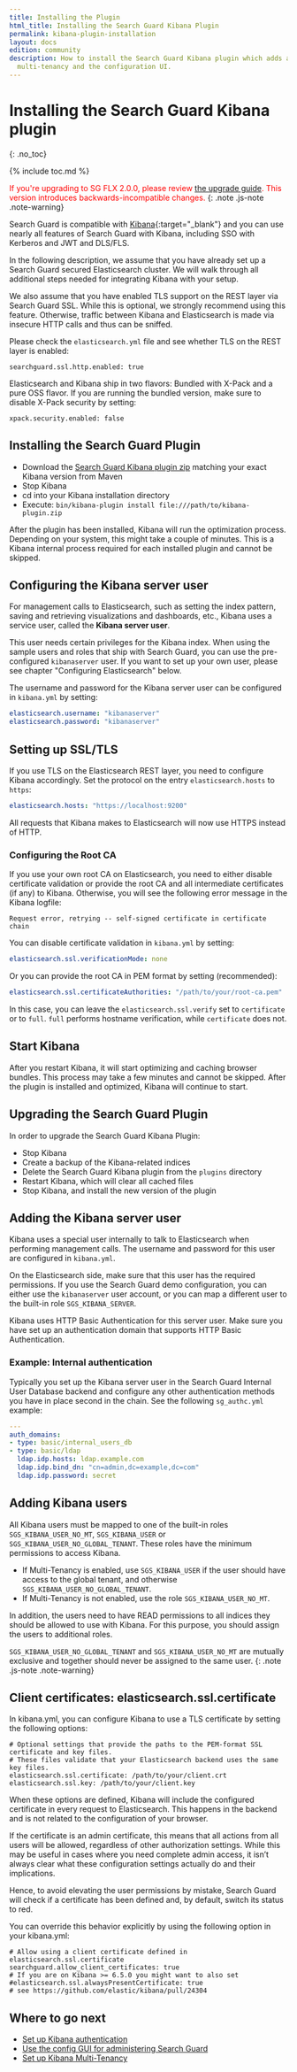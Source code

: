 ```yaml
---
title: Installing the Plugin
html_title: Installing the Search Guard Kibana Plugin
permalink: kibana-plugin-installation
layout: docs
edition: community
description: How to install the Search Guard Kibana plugin which adds authentication,
  multi-tenancy and the configuration UI.
---
```

<!---
Copyright 2022 floragunn GmbH
-->

# Installing the Search Guard Kibana plugin
{: .no_toc}

{% include toc.md %}

<span style="color:red">If you're upgrading to SG FLX 2.0.0, please review [the upgrade guide](../_docs_installation/sg200_upgrade.md).
This version introduces backwards-incompatible changes.</span>
{: .note .js-note .note-warning}

Search Guard is compatible with [Kibana](https://www.elastic.co/products/kibana){:target="_blank"} and you can use nearly all features of Search Guard with Kibana, including SSO with Kerberos and JWT and DLS/FLS.

In the following description, we assume that you have already set up a Search Guard secured Elasticsearch cluster. We will walk through all additional steps needed for integrating Kibana with your setup.

We also assume that you have enabled TLS support on the REST layer via Search Guard SSL. While this is optional, we strongly recommend using this feature. Otherwise, traffic between Kibana and Elasticsearch is made via insecure HTTP calls and thus can be sniffed.

Please check the `elasticsearch.yml` file and see whether TLS on the REST layer is enabled:

```
searchguard.ssl.http.enabled: true
```

Elasticsearch and Kibana ship in two flavors: Bundled with X-Pack and a pure OSS flavor. If you are running the bundled version, make sure to disable X-Pack security by setting:

```
xpack.security.enabled: false
```

## Installing the Search Guard Plugin

* Download the [Search Guard Kibana plugin zip](../_docs_versions/versions_versionmatrix.md) matching your exact Kibana version from Maven
* Stop Kibana
* cd into your Kibana installation directory
* Execute: `bin/kibana-plugin install file:///path/to/kibana-plugin.zip`

After the plugin has been installed, Kibana will run the optimization process. Depending on your system, this might take a couple of minutes. This is a Kibana internal process required for each installed plugin and cannot be skipped.

## Configuring the Kibana server user

For management calls to Elasticsearch, such as setting the index pattern, saving and retrieving visualizations and dashboards, etc., Kibana uses a service user, called the **Kibana server user**.

This user needs certain privileges for the Kibana index. When using the sample users and roles that ship with Search Guard, you can use the pre-configured `kibanaserver` user. If you want to set up your own user, please see chapter "Configuring Elasticsearch" below.

The username and password for the Kibana server user can be configured in `kibana.yml` by setting:

```yaml
elasticsearch.username: "kibanaserver"
elasticsearch.password: "kibanaserver"
```

## Setting up SSL/TLS

If you use TLS on the Elasticsearch REST layer, you need to configure Kibana accordingly. Set the protocol on the entry `elasticsearch.hosts` to `https`:

```yaml
elasticsearch.hosts: "https://localhost:9200"
```

All requests that Kibana makes to Elasticsearch will now use HTTPS instead of HTTP.

### Configuring the Root CA

If you use your own root CA on Elasticsearch, you need to either disable certificate validation or provide the root CA and all intermediate certificates (if any) to Kibana. Otherwise, you will see the following error message in the Kibana logfile:


```
Request error, retrying -- self-signed certificate in certificate chain
```

You can disable certificate validation in `kibana.yml` by setting:


```yaml
elasticsearch.ssl.verificationMode: none
```

Or you can provide the root CA in PEM format by setting (recommended):


```yaml
elasticsearch.ssl.certificateAuthorities: "/path/to/your/root-ca.pem"
```

In this case, you can leave the `elasticsearch.ssl.verify` set to `certificate` or to `full`. `full` performs hostname verification, while `certificate` does not.

## Start Kibana

After you restart Kibana, it will start optimizing and caching browser bundles. This process may take a few minutes and cannot be skipped. After the plugin is installed and optimized, Kibana will continue to start.

## Upgrading the Search Guard Plugin

In order to upgrade the Search Guard Kibana Plugin:

* Stop Kibana
* Create a backup of the Kibana-related indices
* Delete the Search Guard Kibana plugin from the `plugins` directory
* Restart Kibana, which will clear all cached files
* Stop Kibana, and install the new version of the plugin

## Adding the Kibana server user

Kibana uses a special user internally to talk to Elasticsearch when performing management calls. The username and password for this user are configured in `kibana.yml`.

On the Elasticsearch side, make sure that this user has the required permissions. If you use the Search Guard demo configuration, you can either use the `kibanaserver` user account, or you can map a different user to the  built-in role `SGS_KIBANA_SERVER`.

Kibana uses HTTP Basic Authentication for this server user. Make sure you have set up an authentication domain that supports HTTP Basic Authentication.

### Example: Internal authentication

Typically you set up the Kibana server user in the Search Guard Internal User Database backend and configure any other authentication methods you have in place second in the chain. See the following `sg_authc.yml` example:


```yaml
---
auth_domains:
- type: basic/internal_users_db
- type: basic/ldap
  ldap.idp.hosts: ldap.example.com
  ldap.idp.bind_dn: "cn=admin,dc=example,dc=com"
  ldap.idp.password: secret
```

## Adding Kibana users

All Kibana users must be mapped to one of the built-in roles `SGS_KIBANA_USER_NO_MT`, `SGS_KIBANA_USER` or `SGS_KIBANA_USER_NO_GLOBAL_TENANT`. These roles have the minimum permissions to access Kibana.
* If Multi-Tenancy is enabled, use `SGS_KIBANA_USER` if the user should have access to the global tenant, and otherwise `SGS_KIBANA_USER_NO_GLOBAL_TENANT`.
* If Multi-Tenancy is not enabled, use the role `SGS_KIBANA_USER_NO_MT`.

In addition, the users need to have READ permissions to all indices they should be allowed to use with Kibana. For this purpose, you should assign the users to additional roles.

`SGS_KIBANA_USER_NO_GLOBAL_TENANT` and `SGS_KIBANA_USER_NO_MT` are mutually exclusive and together should never be assigned to the same user.
{: .note .js-note .note-warning}

## Client certificates: elasticsearch.ssl.certificate

In kibana.yml, you can configure Kibana to use a TLS certificate by setting the following options:

```
# Optional settings that provide the paths to the PEM-format SSL certificate and key files.
# These files validate that your Elasticsearch backend uses the same key files.
elasticsearch.ssl.certificate: /path/to/your/client.crt
elasticsearch.ssl.key: /path/to/your/client.key
```

When these options are defined, Kibana will include the configured certificate in every request to Elasticsearch. This happens in the backend and is not related to the configuration of your browser.

If the certificate is an admin certificate, this means that all actions from all users will be allowed, regardless of other authorization settings. While this may be useful in cases where you need complete admin access, it isn’t always clear what these configuration settings actually do and their implications.

Hence, to avoid elevating the user permissions by mistake, Search Guard will check if a certificate has been defined and, by default, switch its status to red.

You can override this behavior explicitly by using the following option in your kibana.yml:

```
# Allow using a client certificate defined in elasticsearch.ssl.certificate
searchguard.allow_client_certificates: true
# If you are on Kibana >= 6.5.0 you might want to also set
#elasticsearch.ssl.alwaysPresentCertificate: true
# see https://github.com/elastic/kibana/pull/24304
```

## Where to go next

* [Set up Kibana authentication](../_docs_kibana/kibana_authentication.md)
* [Use the config GUI for administering Search Guard](../_docs_configuration_changes/configuration_config_gui.md)
* [Set up Kibana Multi-Tenancy](../_docs_kibana/kibana_multitenancy.md)
